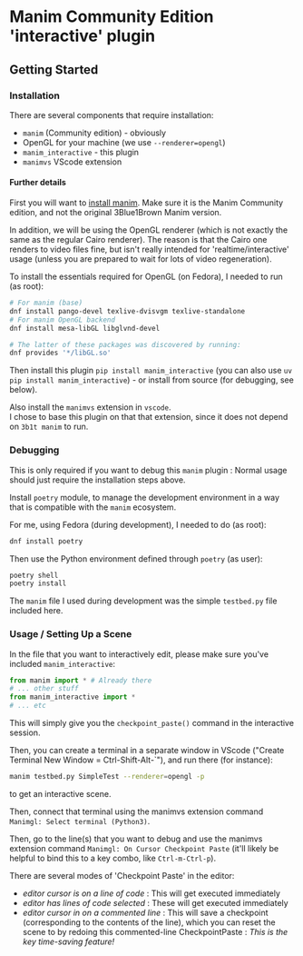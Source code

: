 # Manim Community Edition 'interactive' plugin

## Getting Started

### Installation

There are several components that require installation:
* `manim` (Community edition) - obviously
* OpenGL for your machine (we use `--renderer=opengl`)
* `manim_interactive` - this plugin
* `manimvs` VScode extension

#### Further details

First you will want to [install manim](https://docs.manim.community/en/stable/installation.html). Make sure it is the Manim Community edition, and not the original 3Blue1Brown Manim version. 

In addition, we will be using the OpenGL renderer 
(which is not exactly the same as the regular Cairo renderer).  The reason is that the Cairo one renders to video files fine, 
but isn't really intended for 'realtime/interactive' usage 
(unless you are prepared to wait for lots of video regeneration).

To install the essentials required for OpenGL (on Fedora), I needed to run (as root):
```bash
# For manim (base)
dnf install pango-devel texlive-dvisvgm texlive-standalone
# For manim OpenGL backend
dnf install mesa-libGL libglvnd-devel

# The latter of these packages was discovered by running:
dnf provides '*/libGL.so'
```

Then install this plugin `pip install manim_interactive` 
(you can also use `uv pip install manim_interactive`) - or install from source (for debugging, see below).

Also install the `manimvs` extension in `vscode`.  
I chose to base this plugin on that that extension, since it does not depend on `3b1t manim` to run.



### Debugging

This is only required if you want to debug this `manim` plugin : Normal usage should just require the installation steps above.

Install `poetry` module, to manage the development environment in a way that is compatible with the `manim` ecosystem.

For me, using Fedora (during development), I needed to do (as root):

```bash
dnf install poetry
```

Then use the Python environment defined through `poetry` (as user):
```bash
poetry shell
poetry install
```
The `manim` file I used during development was the simple `testbed.py` file included here.


### Usage / Setting Up a Scene  

In the file that you want to interactively edit, please make sure you've included `manim_interactive`:

```py
from manim import * # Already there
# ... other stuff
from manim_interactive import *
# ... etc
```

This will simply give you the `checkpoint_paste()` command in the interactive session.

Then, you can create a terminal in a separate window in VScode 
("Create Terminal New Window = Ctrl-Shift-Alt-`"), and run there (for instance):
```bash
manim testbed.py SimpleTest --renderer=opengl -p
```
to get an interactive scene.

Then, connect that terminal using the manimvs extension command `Manimgl: Select terminal (Python3)`.

Then, go to the line(s) that you want to debug and use the manimvs extension command `Manimgl: On Cursor Checkpoint Paste` (it'll likely be helpful to bind this to a key combo, like `Ctrl-m-Ctrl-p`).

There are several modes of 'Checkpoint Paste' in the editor:
* *editor cursor is on a line of code* : This will get executed immediately
* *editor has lines of code selected* : These will get executed immediately
* *editor cursor in on a commented line* : This will save a checkpoint (corresponding to the contents of the line), which you can reset the scene to by redoing this commented-line CheckpointPaste : *This is the key time-saving feature!*



